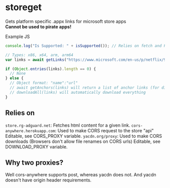 # storeget
Gets platform specific .appx links for microsoft store apps  
**Cannot be used to pirate apps!**  
  
Example JS  
```javascript
console.log("Is Supported: " + isSupported()); // Relies on fetch and Promise.

// Types: x86, x64, arm, arm64
var links = await getLinks("https://www.microsoft.com/en-us/p/netflix/9wzdncrfj3tj", "x86");

if (Object.entries(links).length == 0) {
  // None
} else {
  // Object format: "name":"url"
  // await getAnchors(links) will return a list of anchor links (for display)
  // downloadAll(links) will automatically download everything
}
```

## Relies on
`store.rg-adguard.net`: Fetches html content for a given link.
`cors-anywhere.herokuapp.com`: Used to make CORS request to the store "api" Editable, see CORS_PROXY variable.
`yacdn.org/proxy`: Used to make CORS downloads (Browsers don't allow file renames on CORS urls) Editable, see DOWNLOAD_PROXY variable.

## Why two proxies?
Well cors-anywhere supports post, whereas yacdn does not.
And yacdn doesn't have origin header requirements.

